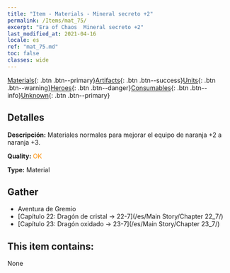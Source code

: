 ```yaml
---
title: "Item - Materials - Mineral secreto +2"
permalink: /Items/mat_75/
excerpt: "Era of Chaos  Mineral secreto +2"
last_modified_at: 2021-04-16
locale: es
ref: "mat_75.md"
toc: false
classes: wide
---
```

 [Materials](/es/Items/){: .btn .btn--primary}[Artifacts](/es/Items/Artifacts/){: .btn .btn--success}[Units](/es/Items/Units/){: .btn .btn--warning}[Heroes](/es/Items/Heroes/){: .btn .btn--danger}[Consumables](/es/Items/Consumables/){: .btn .btn--info}[Unknown](/es/Items/Unknown/){: .btn .btn--primary}

## Detalles
 **Descripción:** Materiales normales para mejorar el equipo de naranja +2 a naranja +3.

 **Quality:** <span style="color: #FF8C00">OK</span>

 **Type:** Material

## Gather

*    Aventura de Gremio 
*    [Capítulo 22: Dragón de cristal -> 22-7](/es/Main Story/Chapter 22_7/) 
*    [Capítulo 23: Dragón oxidado -> 23-7](/es/Main Story/Chapter 23_7/) 

## This item contains:

  None

